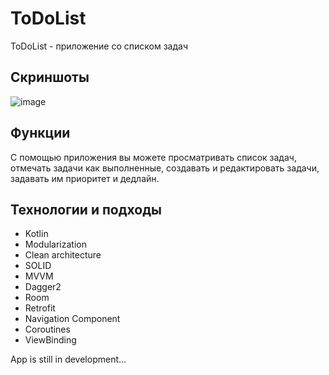 # ToDoList
ToDoList - приложение со списком задач

## Скриншоты
![image](https://github.com/andrbor02/ToDoList/assets/73199173/f0ab4516-3ca3-45ae-817f-095a19d0edad)
## Функции
С помощью приложения вы можете просматривать список задач, отмечать задачи как выполненные, создавать и редактировать задачи, задавать им приоритет и дедлайн.

## Технологии и подходы
* Kotlin
* Modularization
* Clean architecture
* SOLID
* MVVM
* Dagger2
* Room
* Retrofit
* Navigation Component
* Coroutines
* ViewBinding

App is still in development...

